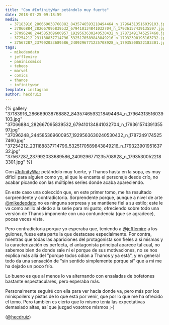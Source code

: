 ```yaml
---
title: "Con #InfinityWar petándolo muy fuerte"
date: 2018-07-25 09:18:59
media: 
  - 37183916_286669038768882_8435746593218494464_n_17964313516039103.jpg
  - 37066884_282667095839532_679410134841032704_n_17936157439135597.jpg
  - 37096248_244585369600957_1929563630240530432_n_17872491745257460.jpg
  - 37254212_231188837714796_5325170589843849216_n_17932390195163732.jpg
  - 37567287_237992033689586_2409296771235708928_n_17935300522183301.jpg
tags: 
  - mikedeodato
  - jefflemire
  - paninicomics
  - tebeos
  - marvel
  - comics
  - thanos
  - infinitywar
template: instagram
author: hecdruiz
---
```


{% gallery "37183916_286669038768882_8435746593218494464_n_17964313516039103.jpg" "37066884_282667095839532_679410134841032704_n_17936157439135597.jpg" "37096248_244585369600957_1929563630240530432_n_17872491745257460.jpg" "37254212_231188837714796_5325170589843849216_n_17932390195163732.jpg" "37567287_237992033689586_2409296771235708928_n_17935300522183301.jpg" %}

Con [#InfinityWar](/etiquetas/infinitywar) petándolo muy fuerte, y Thanos hasta en la sopa, es muy dificil para alguien como yo, al que le encanta el personaje desde crío, no acabar picando con las múltiples series donde acaba apareciendo.

En este caso una colección que, en este primer tomo, me ha resultado sorprendente y contradictoria. Sorprendente porque, aunque a nivel de arte [@mikedeodato](https://instagram.com/mikedeodato) no es ninguna sorpresa y se mantiene fiel a su estilo; este le va como anillo al dedo a la serie para mi gusto, ofreciendo sobre todo una versión de Thanos imponente con una contundencia (que se agradece), pocas veces vista.

Pero contradictoria porque yo esperaba que, teniendo a [@jefflemire](https://instagram.com/jefflemire) a los guiones, fuese esta parte la que destacase especialmente. Por contra, mientras que todas las apariciones del protagonista son fieles a si mismas y la caracterización es perfecta, el antagonista principal aparece tal cual, no sabemos bien de donde sale ni el porque de sus motivaciones, no se nos explica más allá del "porque todos odian a Thanos y ya está", y en general todo da una sensación de "sin sentido simplemente porque sí" que a mi me ha dejado un poco frío.

Lo bueno es que al menos lo va alternando con ensaladas de bofetones bastante espectaculares, pero esperaba más.

Personalmente seguiré con ella para ver hacia donde va, pero más por los minispoilers y pistas de lo que está por venir, que por lo que me ha ofrecido el tomo. Pero también es cierto que lo mismo tenía las expectativas demasiado altas, así que juzgad vosotros mismos ;-)

([@hecdruiz](https://instagram.com/hecdruiz))

